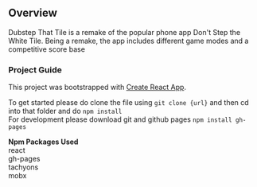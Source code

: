 ## Overview
Dubstep That Tile is a remake of the popular phone app Don't Step the White Tile. Being a remake, the app includes different game modes and a competitive score base

### Project Guide
This project was bootstrapped with [Create React App](https://github.com/facebook/create-react-app).

To get started please do clone the file using `git clone {url}` and then cd into that folder and do `npm install`</br>
For development please download git and github pages `npm install gh-pages`

<b>Npm Packages Used</b></br>
react<br/>
gh-pages<br/>
tachyons<br/>
mobx</br>

